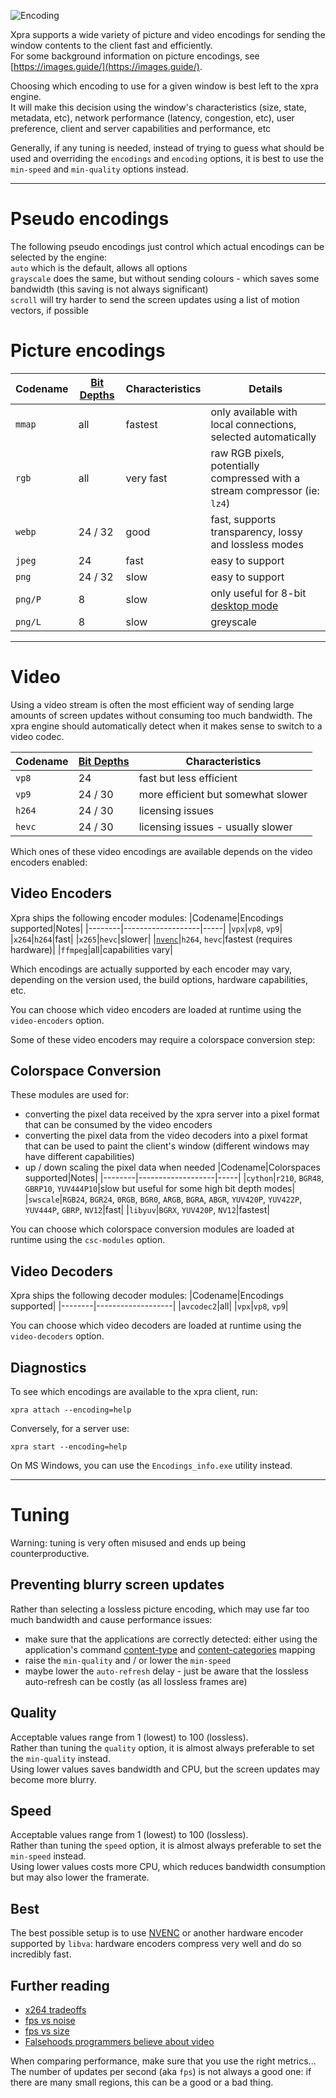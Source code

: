 ![Encoding](https://xpra.org/icons/encoding.png)

Xpra supports a wide variety of picture and video encodings for sending the window contents to the client fast and efficiently.\
For some background information on picture encodings, see [https://images.guide/](https://images.guide/).

Choosing which encoding to use for a given window is best left to the xpra engine.\
It will make this decision using the window's characteristics (size, state, metadata, etc), network performance (latency, congestion, etc), user preference, client and server capabilities and performance, etc

Generally, if any tuning is needed, instead of trying to guess what should be used and overriding the `encodings` and `encoding` options, it is best to use the `min-speed` and `min-quality` options instead.


***


# Pseudo encodings
The following pseudo encodings just control which actual encodings can be selected by the engine:\
`auto` which is the default, allows all options\
`grayscale` does the same, but without sending colours - which saves some bandwidth (this saving is not always significant)\
`scroll` will try harder to send the screen updates using a list of motion vectors, if possible


# Picture encodings
|Codename|[Bit Depths](./Image-Depth)|Characteristics|Details|
|--------|--------------------------|---------------|-------|
|`mmap`|all|fastest|only available with local connections, selected automatically|
|`rgb`|all|very fast|raw RGB pixels, potentially compressed with a stream compressor (ie: `lz4`)|
|`webp`|24 / 32|good|fast, supports transparency, lossy and lossless modes|
|`jpeg`|24|fast|easy to support|
|`png`|24 / 32|slow|easy to support|
|`png/P`|8|slow|only useful for 8-bit [desktop mode](./Start-Desktop)|
|`png/L`|8|slow|greyscale|


***


# Video
Using a video stream is often the most efficient way of sending large amounts of screen updates without consuming too much bandwidth.
The xpra engine should automatically detect when it makes sense to switch to a video codec.

|Codename|[Bit Depths](../Features/ImageDepth.md)|Characteristics
|--------|--------------------------|---------------|
|`vp8`|24|fast but less efficient|
|`vp9`|24 / 30|more efficient but somewhat slower|
|`h264`|24 / 30|licensing issues|
|`hevc`|24 / 30|licensing issues - usually slower|

Which ones of these video encodings are available depends on the video encoders enabled:


## Video Encoders
Xpra ships the following encoder modules:
|Codename|Encodings supported|Notes|
|--------|-------------------|-----|
|`vpx`|`vp8`, `vp9`|
|`x264`|`h264`|fast|
|`x265`|`hevc`|slower|
|[`nvenc`](./NVENC)|`h264`, `hevc`|fastest (requires hardware)|
|`ffmpeg`|all|capabilities vary|

Which encodings are actually supported by each encoder may vary, depending on the version used, the build options, hardware capabilities, etc.

You can choose which video encoders are loaded at runtime using the `video-encoders` option.

Some of these video encoders may require a colorspace conversion step:


## Colorspace Conversion
These modules are used for:
* converting the pixel data received by the xpra server into a pixel format that can be consumed by the video encoders
* converting the pixel data from the video decoders into a pixel format that can be used to paint the client's window (different windows may have different capabilities)
* up / down scaling the pixel data when needed
|Codename|Colorspaces supported|Notes|
|--------|-------------------|-----|
|`cython`|`r210`, `BGR48`, `GBRP10`, `YUV444P10`|slow but useful for some high bit depth modes|
|`swscale`|`RGB24`, `BGR24`, `0RGB`, `BGR0`, `ARGB`, `BGRA`, `ABGR`, `YUV420P`, `YUV422P`, `YUV444P`, `GBRP`, `NV12`|fast|
|`libyuv`|`BGRX`, `YUV420P`, `NV12`|fastest|

You can choose which colorspace conversion modules are loaded at runtime using the `csc-modules` option.


## Video Decoders
Xpra ships the following decoder modules:
|Codename|Encodings supported|
|--------|-------------------|
|`avcodec2`|all|
|`vpx`|`vp8`, `vp9`|

You can choose which video decoders are loaded at runtime using the `video-decoders` option.


## Diagnostics
To see which encodings are available to the xpra client, run:

    xpra attach --encoding=help

Conversely, for a server use:

    xpra start --encoding=help

On MS Windows, you can use the `Encodings_info.exe` utility instead.


***


# Tuning
Warning: tuning is very often misused and ends up being counterproductive.

## Preventing blurry screen updates
Rather than selecting a lossless picture encoding, which may use far too much bandwidth and cause performance issues:
* make sure that the applications are correctly detected: either using the application's command [content-type](../../fs/share/xpra/content-type) and [content-categories](../../fs/share/xpra/content-categories/10_default.conf) mapping
* raise the `min-quality` and / or lower the `min-speed`
* maybe lower the `auto-refresh` delay - just be aware that the lossless auto-refresh can be costly (as all lossless frames are)

## Quality
Acceptable values range from 1 (lowest) to 100 (lossless). \
Rather than tuning the `quality` option, it is almost always preferable to set the `min-quality` instead. \
Using lower values saves bandwidth and CPU, but the screen updates may become more blurry.

## Speed
Acceptable values range from 1 (lowest) to 100 (lossless). \
Rather than tuning the `speed` option, it is almost always preferable to set the `min-speed` instead. \
Using lower values costs more CPU, which reduces bandwidth consumption but may also lower the framerate.

## Best
The best possible setup is to use [NVENC](./NVENC.md) or another hardware encoder supported by `libva`: hardware encoders compress very well and do so incredibly fast.


## Further reading
* [x264 tradeoffs](http://alax.info/blog/1394)
* [fps vs noise](http://blog.malayter.com/2010/12/presets-versus-quality-in-x264-encoding.html)
* [fps vs size](http://blogs.motokado.com/yoshi/2011/06/25/comparison-of-x264-presets/)
* [Falsehoods programmers believe about video](https://haasn.xyz/posts/2016-12-25-falsehoods-programmers-believe-about-%5Bvideo-stuff%5D.html)

When comparing performance, make sure that you use the right metrics... \
The number of updates per second (aka `fps`) is not always a good one: if there are many small regions, this can be a good or a bad thing.
